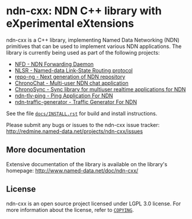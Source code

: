 ndn-cxx: NDN C++ library with eXperimental eXtensions
=====================================================

ndn-cxx is a C++ library, implementing Named Data Networking (NDN) primitives that can be
used to implement various NDN applications.  The library is currently being used as part
of the following projects:

* [NFD - NDN Forwarding Daemon](https://github.com/named-data/NFD)
* [NLSR - Named-data Link-State Routing protocol](https://github.com/named-data/NLSR)
* [repo-ng - Next generation of NDN repository](https://github.com/named-data/repo-ng)
* [ChronoChat - Multi-user NDN chat application](https://github.com/named-data/ChronoChat)
* [ChronoSync - Sync library for multiuser realtime applications for NDN](https://github.com/named-data/ChronoSync)
* [ndn-tlv-ping - Ping Application For NDN](https://github.com/named-data/ndn-tlv-ping)
* [ndn-traffic-generator - Traffic Generator For NDN](https://github.com/named-data/ndn-traffic-generator)

See the file [`docs/INSTALL.rst`](https://github.com/cawka/ndn-cxx/blob/master/docs/INSTALL.rst)
for build and install instructions.

Please submit any bugs or issues to the ndn-cxx issue tracker:
http://redmine.named-data.net/projects/ndn-cxx/issues

## More documentation

Extensive documentation of the library is available on the library's homepage:
http://www.named-data.net/doc/ndn-cxx/

## License

ndn-cxx is an open source project licensed under LGPL 3.0 license. For more information about
the license, refer to [`COPYING`](https://github.com/named-data/ndn-cxx/blob/master/COPYING).
